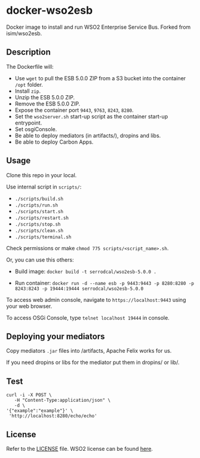 # docker-wso2esb

Docker image to install and run WSO2 Enterprise Service Bus. Forked from isim/wso2esb.

## Description
The Dockerfile will:

* Use `wget` to pull the ESB 5.0.0 ZIP from a S3 bucket into the container `/opt` folder.
* Install `zip`.
* Unzip the ESB 5.0.0 ZIP.
* Remove the ESB 5.0.0 ZIP.
* Expose the container port `9443`, `9763`, `8243`, `8280`.
* Set the `wso2server.sh` start-up script as the container start-up entrypoint.
* Set osgiConsole.
* Be able to deploy mediators (in artifacts/), dropins and libs.
* Be able to deploy Carbon Apps.

## Usage

Clone this repo in your local.

Use internal script in `scripts/`:

* `./scripts/build.sh`
* `./scripts/run.sh`
* `./scripts/start.sh`
* `./scripts/restart.sh`
* `./scripts/stop.sh`
* `./scripts/clean.sh`
* `./scripts/terminal.sh`

Check permissions or make `chmod 775 scripts/<script_name>.sh`.

Or, you can use this others:

* Build image: `docker build -t serrodcal/wso2esb-5.0.0 .`

* Run container: `docker run -d --name esb -p 9443:9443 -p 8280:8280 -p 8243:8243 -p 19444:19444 serrodcal/wso2esb-5.0.0`

To access web admin console, navigate to `https://localhost:9443` using your web browser.

To access OSGi Console, type `telnet localhost 19444` in console.

## Deploying your mediators

Copy mediators `.jar` files into /artifacts, Apache Felix works for us.

If you need dropins or libs for the mediator put them in dropins/ or lib/.

## Test

```
curl -i -X POST \
   -H "Content-Type:application/json" \
   -d \
'{"example":"example"}' \
 'http://localhost:8280/echo/echo'
```

## License
Refer to the [LICENSE](LICENSE) file. WSO2 license can be found [here](http://wso2.com/licenses).
